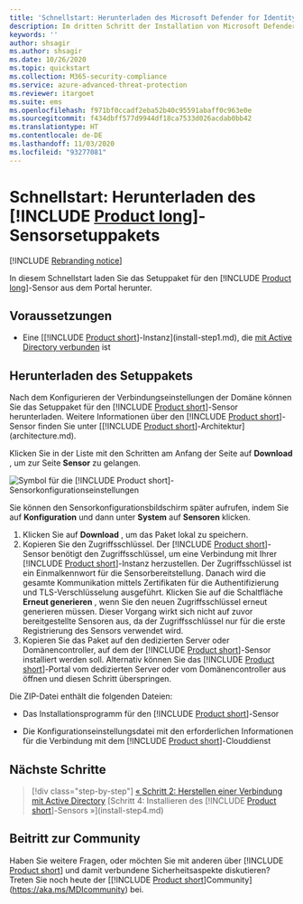 ```yaml
---
title: 'Schnellstart: Herunterladen des Microsoft Defender for Identity-Sensorsetuppakets'
description: Im dritten Schritt der Installation von Microsoft Defender for Identity laden Sie das Defender for Identity-Sensorsetuppaket herunter.
keywords: ''
author: shsagir
ms.author: shsagir
ms.date: 10/26/2020
ms.topic: quickstart
ms.collection: M365-security-compliance
ms.service: azure-advanced-threat-protection
ms.reviewer: itargoet
ms.suite: ems
ms.openlocfilehash: f971bf0ccadf2eba52b40c95591abaff0c963e0e
ms.sourcegitcommit: f434dbff577d9944df18ca7533d026acdab0bb42
ms.translationtype: HT
ms.contentlocale: de-DE
ms.lasthandoff: 11/03/2020
ms.locfileid: "93277081"
---
```

# <a name="quickstart-download-the-product-long-sensor-setup-package"></a>Schnellstart: Herunterladen des [!INCLUDE [Product long](includes/product-long.md)]-Sensorsetuppakets

[!INCLUDE [Rebranding notice](includes/rebranding.md)]

In diesem Schnellstart laden Sie das Setuppaket für den [!INCLUDE [Product long](includes/product-long.md)]-Sensor aus dem Portal herunter.

## <a name="prerequisites"></a>Voraussetzungen

- Eine [[!INCLUDE [Product short](includes/product-short.md)]-Instanz](install-step1.md), die [mit Active Directory verbunden](install-step2.md) ist

## <a name="download-the-setup-package"></a>Herunterladen des Setuppakets

Nach dem Konfigurieren der Verbindungseinstellungen der Domäne können Sie das Setuppaket für den [!INCLUDE [Product short](includes/product-short.md)]-Sensor herunterladen. Weitere Informationen über den [!INCLUDE [Product short](includes/product-short.md)]-Sensor finden Sie unter [[!INCLUDE [Product short](includes/product-short.md)]-Architektur](architecture.md).

Klicken Sie in der Liste mit den Schritten am Anfang der Seite auf **Download** , um zur Seite **Sensor** zu gelangen.

![Symbol für die [!INCLUDE [Product short](includes/product-short.md)]-Sensorkonfigurationseinstellungen](media/sensor-config.png)

Sie können den Sensorkonfigurationsbildschirm später aufrufen, indem Sie auf **Konfiguration** und dann unter **System** auf **Sensoren** klicken.  

1. Klicken Sie auf **Download** , um das Paket lokal zu speichern.
1. Kopieren Sie den Zugriffsschlüssel. Der [!INCLUDE [Product short](includes/product-short.md)]-Sensor benötigt den Zugriffsschlüssel, um eine Verbindung mit Ihrer [!INCLUDE [Product short](includes/product-short.md)]-Instanz herzustellen. Der Zugriffsschlüssel ist ein Einmalkennwort für die Sensorbereitstellung. Danach wird die gesamte Kommunikation mittels Zertifikaten für die Authentifizierung und TLS-Verschlüsselung ausgeführt. Klicken Sie auf die Schaltfläche **Erneut generieren** , wenn Sie den neuen Zugriffsschlüssel erneut generieren müssen. Dieser Vorgang wirkt sich nicht auf zuvor bereitgestellte Sensoren aus, da der Zugriffsschlüssel nur für die erste Registrierung des Sensors verwendet wird.
1. Kopieren Sie das Paket auf den dedizierten Server oder Domänencontroller, auf dem der [!INCLUDE [Product short](includes/product-short.md)]-Sensor installiert werden soll. Alternativ können Sie das [!INCLUDE [Product short](includes/product-short.md)]-Portal vom dedizierten Server oder vom Domänencontroller aus öffnen und diesen Schritt überspringen.

Die ZIP-Datei enthält die folgenden Dateien:

- Das Installationsprogramm für den [!INCLUDE [Product short](includes/product-short.md)]-Sensor

- Die Konfigurationseinstellungsdatei mit den erforderlichen Informationen für die Verbindung mit dem [!INCLUDE [Product short](includes/product-short.md)]-Clouddienst

## <a name="next-steps"></a>Nächste Schritte

> [!div class="step-by-step"]
> [« Schritt 2: Herstellen einer Verbindung mit Active Directory](install-step2.md)
> [Schritt 4: Installieren des [!INCLUDE [Product short](includes/product-short.md)]-Sensors »](install-step4.md)

## <a name="join-the-community"></a>Beitritt zur Community

Haben Sie weitere Fragen, oder möchten Sie mit anderen über [!INCLUDE [Product short](includes/product-short.md)] und damit verbundene Sicherheitsaspekte diskutieren? Treten Sie noch heute der [[!INCLUDE [Product short](includes/product-short.md)]Community](https://aka.ms/MDIcommunity) bei.
